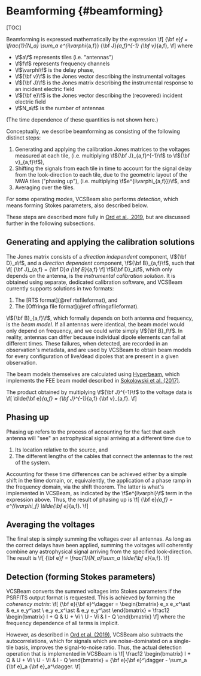 # Beamforming {#beamforming}

[TOC]

Beamforming is expressed mathematically by the expression
\f[
    {\bf e}_f = \frac{1}{N_a} \sum_a e^{i\varphi_{a,f}} {\bf J}_{a,f}^{-1} {\bf v}_{a,f},
\f]
where

 - \f$a\f$ represents tiles (i.e. "antennas")
 - \f$f\f$ represents frequency channels
 - \f$\varphi\f$ is the delay phase,
 - \f${\bf v}\f$ is the Jones vector describing the instrumental voltages
 - \f${\bf J}\f$ is the Jones matrix describing the instrumental response to an incident electric field
 - \f${\bf e}\f$ is the Jones vector describing the (recovered) incident electric field
 - \f$N_a\f$ is the number of antennas

(The time dependence of these quantities is not shown here.)

Conceptually, we describe beamforming as consisting of the following distinct steps:

  1. Generating and applying the calibration Jones matrices to the voltages measured at each tile, (i.e. multiplying \f${\bf J}_{a,f}^{-1}\f$ to \f${\bf v}_{a,f}\f$),
  2. Shifting the signals from each tile in time to account for the signal delay from the look-direction to each tile, due to the geometric layout of the MWA tiles ("phasing up"), (i.e. multiplying \f$e^{i\varphi_{a,f}})\f$, and
  3. Averaging over the tiles.

For some operating modes, VCSBeam also performs *detection*, which means forming Stokes parameters, also described below.

These steps are described more fully in [Ord et al., 2019](https://www.cambridge.org/core/journals/publications-of-the-astronomical-society-of-australia/article/abs/mwa-tiedarray-processing-i-calibration-and-beamformation/E9A7A9981AE9A935C9E08500CA6A1C1E), but are discussed further in the following subsections.

## Generating and applying the calibration solutions

The Jones matrix consists of a *direction independent* component, \f${\bf D}_a\f$, and a *direction dependent* component, \f${\bf B}_{a,f}\f$, such that
\f[
    {\bf J}_{a,f} = {\bf D}_a {\bf B}_{a,f}
\f]
\f${\bf D}_a\f$, which only depends on the antenna, is the *instrumental calibration solution*.
It is obtained using separate, dedicated calibration software, and VCSBeam currently supports solutions in two formats:

  1. The [RTS format](@ref rtsfileformat), and
  2. The [Offringa file format](@ref offringafileformat).

\f${\bf B}_{a,f}\f$, which formally depends on both antenna *and* frequency, is the *beam model*.
If all antennas were identical, the beam model would only depend on frequency, and we could write simply \f${\bf B}_f\f$.
In reality, antennas can differ because individual dipole elements can fail at different times.
These failures, when detected, are recorded in an observation's metadata, and are used by VCSBeam to obtain beam models for every configuration of live/dead dipoles that are present in a given observation.

The beam models themselves are calculated using [Hyperbeam](https://github.com/MWATelescope/mwa_hyperdrive), which implements the FEE beam model described in [Sokolowski et al. (2017)](https://www.cambridge.org/core/journals/publications-of-the-astronomical-society-of-australia/article/calibration-and-stokes-imaging-with-full-embedded-element-primary-beam-model-for-the-murchison-widefield-array/FBA84B9EB94000BD6258A8F75840C476#).

The product obtained by multiplying \f${\bf J}^{-1}\f$ to the voltage data is
\f[
    \tilde{\bf e}_{a,f} = {\bf J}^{-1}_{a,f} {\bf v}_{a,f}.
\f]

## Phasing up

Phasing up refers to the process of accounting for the fact that each antenna will "see" an astrophysical signal arriving at a different time due to

  1. Its location relative to the source, and
  2. The different lengths of the cables that connect the antennas to the rest of the system.

Accounting for these time differences can be achieved either by a simple shift in the time domain, or, equivalently, the application of a phase ramp in the frequency domain, via the shift theorem.
The latter is what's implemented in VCSBeam, as indicated by the \f$e^{i\varphi}\f$ term in the expression above.
Thus, the result of phasing up is
\f[
    {\bf e}_{a,f} = e^{i\varphi_f} \tilde{\bf e}_{a,f}.
\f]

## Averaging the voltages

The final step is simply summing the voltages over all antennas.
As long as the correct delays have been applied, summing the voltages will coherently combine any astrophysical signal arriving from the specified look-direction.
The result is
\f[
    {\bf e}_f = \frac{1}{N_a}\sum_a \tilde{\bf e}_{a,f}.
\f]

## Detection (forming Stokes parameters)

VCSBeam converts the summed voltages into Stokes parameters if the PSRFITS output format is requested.
This is achieved by forming the *coherency matrix*:
\f[
    {\bf e}{\bf e}^\dagger
      = \begin{bmatrix}
            e_x e_x^\ast & e_x e_y^\ast \\
            e_y e_x^\ast & e_y e_y^\ast
        \end{bmatrix}
      = \frac12 \begin{bmatrix}
            I + Q & U + Vi \\
            U - Vi & I - Q
        \end{bmatrix}
\f]
where the frequency dependence of all terms is implicit.

However, as described in [Ord et al. (2019)](https://www.cambridge.org/core/journals/publications-of-the-astronomical-society-of-australia/article/abs/mwa-tiedarray-processing-i-calibration-and-beamformation/E9A7A9981AE9A935C9E08500CA6A1C1E), VCSBeam also subtracts the autocorrelations, which for signals which are noise-dominated on a single-tile basis, improves the signal-to-noise ratio.
Thus, the actual detection operation that is implemented in VCSBeam is
\f[
    \frac12 \begin{bmatrix}
        I + Q & U + Vi \\
        U - Vi & I - Q
    \end{bmatrix}
    = {\bf e}{\bf e}^\dagger - \sum_a {\bf e}_a {\bf e}_a^\dagger.
\f]
